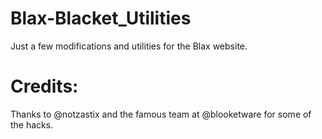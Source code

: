 # Blax-Blacket_Utilities
Just a few modifications and utilities for the Blax website.

# Credits:

Thanks to @notzastix and the famous team at @blooketware for some of the hacks.

